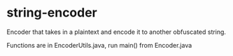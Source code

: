 # string-encoder

Encoder that takes in a plaintext and encode it to another obfuscated string.

Functions are in EncoderUtils.java, run main() from Encoder.java
